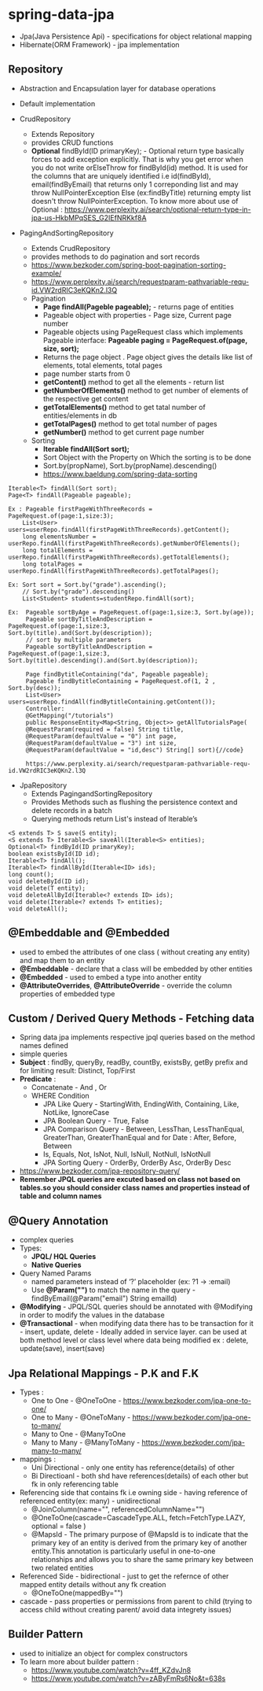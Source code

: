 # spring-data-jpa
- Jpa(Java Persistence Api) - specifications for object relational mapping
- Hibernate(ORM Framework) - jpa implementation

## Repository
- Abstraction and Encapsulation layer for database operations
- Default implementation
- CrudRepository
  - Extends Repository
  - provides CRUD functions
  - **Optional<T>** findById(ID primaryKey); - Optional return type basically forces to add exception explicitly. That is why you get error when you do not write orElseThrow for findById(id) method. It is used for the columns that are uniquely identified i.e id(findById), email(findByEmail) that returns only 1 correponding list and may throw NullPointerException Else (ex:findByTitle) returning empty list doesn't throw NullPointerException. To know more about use of Optional : https://www.perplexity.ai/search/optional-return-type-in-jpa-us-HkbMPqSES_G2IEfNRKkf8A 

- PagingAndSortingRepository
  - Extends CrudRepository
  - provides methods to do pagination and sort records
  - https://www.bezkoder.com/spring-boot-pagination-sorting-example/
  - https://www.perplexity.ai/search/requestparam-pathvariable-requ-id.VW2rdRIC3eKQKn2.l3Q 
  - Pagination
    - **Page<T> findAll(Pageble pageable);** - returns page of entities
    - Pageable object with properties - Page size, Current page number
    - Pageable objects using PageRequest class which implements Pageable interface: **Pageable paging = PageRequest.of(page, size, sort);**
    - Returns the page object . Page<T> object  gives the details like list of elements, total elements, total pages
    - page number starts from 0
    - **getContent()** method to get all the elements - return list 
    - **getNumberOfElements()** method to get number of elements of the respective get content
    - **getTotalElements()** method to get tatal number of entities/elements in db
    - **getTotalPages()** method to get total number of pages
    - **getNumber()** method to get current page number
  - Sorting
     - **Iterable<T> findAll(Sort sort);**
     - Sort Object with the Property on Which the sorting is to be done
     - Sort.by(propName), Sort.by(propName).descending()
     - https://www.baeldung.com/spring-data-sorting
```
Iterable<T> findAll(Sort sort);
Page<T> findAll(Pageable pageable);
```

 ```
Ex : Pageable firstPageWithThreeRecords = PageRequest.of(page:1,size:3);
     List<User> users=userRepo.findAll(firstPageWithThreeRecords).getContent();
     long elementsNumber = userRepo.findAll(firstPageWithThreeRecords).getNumberOfElements();
     long totalElements = userRepo.findAll(firstPageWithThreeRecords).getTotalElements();
     long totalPages = userRepo.findAll(firstPageWithThreeRecords).getTotalPages();
```
```
Ex: Sort sort = Sort.by("grade").ascending();
    // Sort.by("grade").descending()
    List<Student> students=studentRepo.findAll(sort);

```
```
Ex:  Pageable sortByAge = PageRequest.of(page:1,size:3, Sort.by(age));
     Pageable sortByTitleAndDescription = PageRequest.of(page:1,size:3, Sort.by(title).and(Sort.by(description));
     // sort by multiple parameters
     Pageable sortByTitleAndDescription = PageRequest.of(page:1,size:3, Sort.by(title).descending().and(Sort.by(description));

     Page findBytitleContaining("da", Pageable pageable);
     Pageable findBytitleContaining = PageRequest.of(1, 2 , Sort.by(desc));
     List<User> users=userRepo.findAll(findBytitleContaining.getContent());
     Controller:
     @GetMapping("/tutorials")
     public ResponseEntity<Map<String, Object>> getAllTutorialsPage(
     @RequestParam(required = false) String title,
     @RequestParam(defaultValue = "0") int page,
     @RequestParam(defaultValue = "3") int size,
     @RequestParam(defaultValue = "id,desc") String[] sort){//code}

     https://www.perplexity.ai/search/requestparam-pathvariable-requ-id.VW2rdRIC3eKQKn2.l3Q 

```
  
- JpaRepository
  - Extends PagingandSortingRepository
  - Provides Methods such as flushing the persistence context and delete records in a batch
  - Querying methods return List's instead of Iterable’s

 ```
<S extends T> S save(S entity); 
<S extends T> Iterable<S> saveAll(Iterable<S> entities);
Optional<T> findById(ID primaryKey);
boolean existsById(ID id);
Iterable<T> findAll();
Iterable<T> findAllById(Iterable<ID> ids);
long count();
void deleteById(ID id);
void delete(T entity);
void deleteAllById(Iterable<? extends ID> ids);
void delete(Iterable<? extends T> entities);
void deleteAll();
```
## @Embeddable and @Embedded
- used to embed the attributes of one class ( without creating any entity) and map them to an entity
- **@Embeddable** - declare that a class will be embedded by other entities
- **@Embedded** - used to embed a type into another entity
- **@AttributeOverrides**, **@AttributeOverride** - override the column properties of embedded type

## Custom / Derived Query Methods - Fetching data
- Spring data jpa implements respective jpql queries based on the method names defined
- simple queries
- **Subject** : findBy, queryBy, readBy, countBy, existsBy, getBy prefix and for limiting result: Distinct, Top/First
- **Predicate** :
   - Concatenate - And , Or
   - WHERE Condition
     - JPA Like Query - StartingWith, EndingWith, Containing, Like, NotLike, IgnoreCase
     - JPA Boolean Query - True, False
     - JPA Comparison Query - Between, LessThan, LessThanEqual, GreaterThan, GreaterThanEqual and for Date : After, Before, Between
     - Is, Equals, Not, IsNot, Null, IsNull, NotNull, IsNotNull
     - JPA Sorting Query - OrderBy, OrderBy Asc, OrderBy Desc 
- https://www.bezkoder.com/jpa-repository-query/
- **Remember JPQL queries are excuted based on class not based on tables.so 
you should consider class names and properties instead of table and column names**

## @Query Annotation
- complex queries
- Types:
  - **JPQL/ HQL Queries**
  - **Native Queries**
- Query Named Params
  -  named parameters instead of ‘?’ placeholder (ex: ?1 -> :email)
  -  Use **@Param("")** to match the name in the query - findByEmail(@Param("email") String emailId)
- **@Modifying** - JPQL/SQL queries should be annotated with @Modifying in order to modify the values in the database
- **@Transactional** - when modifying data there has to be transaction for it - insert, update, delete - Ideally added in service layer. can be used at both method level or class level where data being modified ex : delete, update(save), insert(save)
  
## Jpa Relational Mappings - P.K and F.K
- Types :
  - One to One - @OneToOne - https://www.bezkoder.com/jpa-one-to-one/
  - One to Many - @OneToMany - https://www.bezkoder.com/jpa-one-to-many/
  - Many to One - @ManyToOne
  - Many to Many - @ManyToMany - https://www.bezkoder.com/jpa-many-to-many/ 
- mappings :
  - Uni Directional - only one entity has reference(details) of other
  - Bi Directioanl - both shd have references(details) of each other but fk in only referencing table
- Referencing side that contains fk i.e owning side - having reference of referenced entity(ex: many) - unidirectional
  - @JoinColumn(name="", referencedColumnName="")
  - @OneToOne(cascade=CascadeType.ALL, fetch=FetchType.LAZY, optional = false )
  - @MapsId - The primary purpose of @MapsId is to indicate that the primary key of an entity is derived from the primary key of another entity.This annotation is particularly useful in one-to-one relationships and allows you to share the same primary key between two related entities 
- Referenced Side - bidirectional - just to get the refernce of other mapped entity details without any fk creation
  - @OneToOne(mappedBy="")
- cascade - pass properties or permissions from parent to child (trying to access child without creating parent/ avoid data integrety issues)

## Builder Pattern
- used to initialize an object for complex constructors
- To learn more about builder pattern :
  - https://www.youtube.com/watch?v=4ff_KZdvJn8
  - https://www.youtube.com/watch?v=zAByFmRs6No&t=638s
